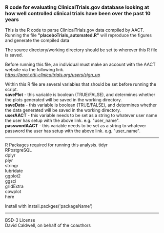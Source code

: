 ### R code for evaluating ClinicalTrials.gov database looking at how well controlled clinical trials have been over the past 10 years

This is the R code to parse ClinicalTrials.gov data compiled by AACT. Running the file **"placeboTrials_automated.R"** will reproduce the figures and generate the compiled data

The source directory/working directory should be set to wherever this R file is saved.

Before running this file, an individual must make an account with the
AACT website via the following link.  
*https://aact.ctti-clinicaltrials.org/users/sign_up*

Within this R file are several variables that should be set before running the script.   
**savePlot** - this variable is boolean (TRUE/FALSE), and determines whether the plots generated will be saved in the working directory.    
**saveData** - this variable is boolean (TRUE/FALSE), and determines whether the data generated will be saved in the working directory.  
**userAACT** - this variable needs to be set as a string to whatever user name the user has setup with the above link. e.g. "user_name".  
**passwordAACT** - this variable needs to be set as a string to whatever password the user has setup with the above link. e.g. "user_name".

---
R Packages required for running this analysis.
tidyr  
RPostgreSQL  
dplyr  
plyr  
stringr  
lubridate  
ggplot2  
ggsci  
gridExtra  
cowplot  
here  

Install with install.packges('packageName')

---

BSD-3 License  
David Caldwell, on behalf of the coauthors
